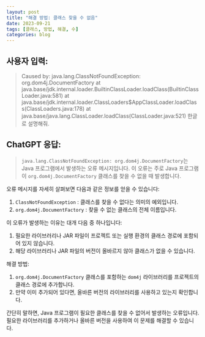 ```yaml
---
layout: post
title: "해결 방법: 클래스 찾을 수 없음"
date: 2023-09-21
tags: [클래스, 방법, 해결, 수]
categories: blog
---
```


## 사용자 입력:
> Caused by: java.lang.ClassNotFoundException: org.dom4j.DocumentFactory
        at java.base/jdk.internal.loader.BuiltinClassLoader.loadClass(BuiltinClassLoader.java:581)
        at java.base/jdk.internal.loader.ClassLoaders$AppClassLoader.loadClass(ClassLoaders.java:178)
        at java.base/java.lang.ClassLoader.loadClass(ClassLoader.java:521)
한글로 설명해줘.

## ChatGPT 응답:
> `java.lang.ClassNotFoundException: org.dom4j.DocumentFactory`는 Java 프로그램에서 발생하는 오류 메시지입니다. 이 오류는 주로 Java 프로그램이 `org.dom4j.DocumentFactory` 클래스를 찾을 수 없을 때 발생합니다.

오류 메시지를 자세히 살펴보면 다음과 같은 정보를 얻을 수 있습니다:

1. `ClassNotFoundException` : 클래스를 찾을 수 없다는 의미의 예외입니다.
2. `org.dom4j.DocumentFactory` : 찾을 수 없는 클래스의 전체 이름입니다.

이 오류가 발생하는 이유는 대개 다음 중 하나입니다:

1. 필요한 라이브러리나 JAR 파일이 프로젝트 또는 실행 환경의 클래스 경로에 포함되어 있지 않습니다. 
2. 해당 라이브러리나 JAR 파일의 버전이 올바르지 않아 클래스가 없을 수 있습니다.

해결 방법:

1. `org.dom4j.DocumentFactory` 클래스를 포함하는 `dom4j` 라이브러리를 프로젝트의 클래스 경로에 추가합니다.
2. 만약 이미 추가되어 있다면, 올바른 버전의 라이브러리를 사용하고 있는지 확인합니다.

간단히 말하면, Java 프로그램이 필요한 클래스를 찾을 수 없어서 발생하는 오류입니다. 필요한 라이브러리를 추가하거나 올바른 버전을 사용하여 이 문제를 해결할 수 있습니다.

